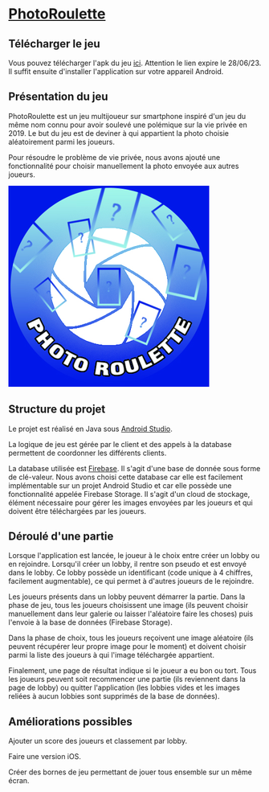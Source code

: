 # [PhotoRoulette](https://filetransfer.io/data-package/446DrFqo#link)

## Télécharger le jeu

Vous pouvez télécharger l'apk du jeu [ici](https://filetransfer.io/data-package/446DrFqo#link). Attention le lien expire le 28/06/23. Il suffit ensuite d'installer l'application sur votre appareil Android.

## Présentation du jeu

PhotoRoulette est un jeu multijoueur sur smartphone inspiré d'un jeu du même nom connu pour avoir soulevé une polémique sur la vie privée en 2019. Le but du jeu est de deviner à qui appartient la photo choisie aléatoirement parmi les joueurs.

Pour résoudre le problème de vie privée, nous avons ajouté une fonctionnalité pour choisir manuellement la photo envoyée aux autres joueurs.

![logoPR](LogoPR.jpg)

## Structure du projet

Le projet est réalisé en Java sous [Android Studio](https://developer.android.com/studio).

La logique de jeu est gérée par le client et des appels à la database permettent de coordonner les différents clients.

La database utilisée est [Firebase](https://firebase.google.com/). Il s'agit d'une base de donnée sous forme de clé-valeur. Nous avons choisi cette database car elle est facilement implémentable sur un projet Android Studio et car elle possède une fonctionnalité appelée Firebase Storage. Il s'agit d'un cloud de stockage, élément nécessaire pour gérer les images envoyées par les joueurs et qui doivent être téléchargées par les joueurs.

## Déroulé d'une partie

Lorsque l'application est lancée, le joueur à le choix entre créer un lobby ou en rejoindre. Lorsqu'il créer un lobby, il rentre son pseudo et est envoyé dans le lobby. Ce lobby possède un identificant (code unique à 4 chiffres, facilement augmentable), ce qui permet à d'autres joueurs de le rejoindre.

Les joueurs présents dans un lobby peuvent démarrer la partie. Dans la phase de jeu, tous les joueurs choisissent une image (ils peuvent choisir manuellement dans leur galerie ou laisser l'aléatoire faire les choses) puis l'envoie à la base de données (Firebase Storage).

Dans la phase de choix, tous les joueurs reçoivent une image aléatoire (ils peuvent récupérer leur propre image pour le moment) et doivent choisir parmi la liste des joueurs à qui l'image téléchargée appartient.

Finalement, une page de résultat indique si le joueur a eu bon ou tort. Tous les joueurs peuvent soit recommencer une partie (ils reviennent dans la page de lobby) ou quitter l'application (les lobbies vides et les images reliées à aucun lobbies sont supprimés de la base de données).

## Améliorations possibles

Ajouter un score des joueurs et classement par lobby.

Faire une version iOS.

Créer des bornes de jeu permettant de jouer tous ensemble sur un même écran.
